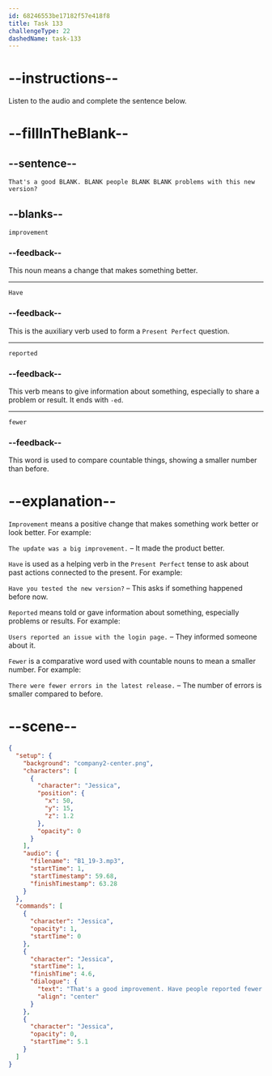 ```yaml
---
id: 68246553be17182f57e418f8
title: Task 133
challengeType: 22
dashedName: task-133
---
```


<!-- (Audio) Jessica: That's a good improvement. Have people reported fewer problems with this new version? -->

# --instructions--

Listen to the audio and complete the sentence below.

# --fillInTheBlank--

## --sentence--

`That's a good BLANK. BLANK people BLANK BLANK problems with this new version?`

## --blanks--

`improvement`

### --feedback--

This noun means a change that makes something better.

---

`Have`

### --feedback--

This is the auxiliary verb used to form a `Present Perfect` question.

---

`reported`

### --feedback--

This verb means to give information about something, especially to share a problem or result. It ends with `-ed`.

---

`fewer`

### --feedback--

This word is used to compare countable things, showing a smaller number than before.

# --explanation--

`Improvement` means a positive change that makes something work better or look better. For example:  

`The update was a big improvement.` – It made the product better.

`Have` is used as a helping verb in the `Present Perfect` tense to ask about past actions connected to the present. For example:  

`Have you tested the new version?` – This asks if something happened before now.

`Reported` means told or gave information about something, especially problems or results. For example:  

`Users reported an issue with the login page.` – They informed someone about it.

`Fewer` is a comparative word used with countable nouns to mean a smaller number. For example:  

`There were fewer errors in the latest release.` – The number of errors is smaller compared to before.

# --scene--

```json
{
  "setup": {
    "background": "company2-center.png",
    "characters": [
      {
        "character": "Jessica",
        "position": {
          "x": 50,
          "y": 15,
          "z": 1.2
        },
        "opacity": 0
      }
    ],
    "audio": {
      "filename": "B1_19-3.mp3",
      "startTime": 1,
      "startTimestamp": 59.68,
      "finishTimestamp": 63.28
    }
  },
  "commands": [
    {
      "character": "Jessica",
      "opacity": 1,
      "startTime": 0
    },
    {
      "character": "Jessica",
      "startTime": 1,
      "finishTime": 4.6,
      "dialogue": {
        "text": "That's a good improvement. Have people reported fewer problems with this new version?",
        "align": "center"
      }
    },
    {
      "character": "Jessica",
      "opacity": 0,
      "startTime": 5.1
    }
  ]
}
```
